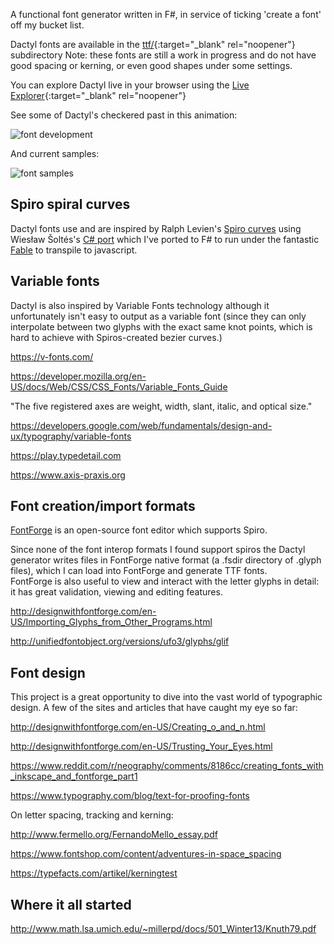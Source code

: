 A functional font generator written in F#, in service of ticking 'create a font' off my bucket list.

Dactyl fonts are available in the [ttf/](https://github.com/terryspitz/dactyl-font/tree/SpiroFs/ttf){:target="_blank" rel="noopener"} subdirectory Note: these fonts are still a work in progress and do not have good spacing or kerning, or even good shapes under some settings.

You can explore Dactyl live in your browser using the [Live Explorer](https://terryspitz.github.io/dactyl-font/explorer/public/index.html){:target="_blank" rel="noopener"}

See some of Dactyl's checkered past in this animation:

![font development](png/font.gif)

And current samples:

![font samples](allGlyphs.svg)

## Spiro spiral curves

Dactyl fonts use and are inspired by Ralph Levien's [Spiro curves](https://www.levien.com/spiro/)
using Wiesław Šoltés's [C# port](https://github.com/wieslawsoltes/SpiroNet)
which I've ported to F# to run under the fantastic [Fable](https://fable.io/) to transpile to javascript.

## Variable fonts

Dactyl is also inspired by Variable Fonts technology although it unfortunately isn't easy to output as a variable font
(since they can only interpolate between two glyphs with the exact same knot points, which is hard to achieve with
Spiros-created bezier curves.)

<https://v-fonts.com/>

https://developer.mozilla.org/en-US/docs/Web/CSS/CSS_Fonts/Variable_Fonts_Guide

"The five registered axes are weight, width, slant, italic, and optical size."

https://developers.google.com/web/fundamentals/design-and-ux/typography/variable-fonts

https://play.typedetail.com

https://www.axis-praxis.org


## Font creation/import formats

[FontForge](https://fontforge.org/en-US) is an open-source font editor which supports Spiro.  

Since none of the font interop formats I found support spiros the Dactyl generator writes files in FontForge native format (a .fsdir directory of .glyph files), which I can load into FontForge and generate TTF fonts.  
FontForge is also useful to view and interact with the letter glyphs in detail: it has great validation, viewing and editing features.

http://designwithfontforge.com/en-US/Importing_Glyphs_from_Other_Programs.html

http://unifiedfontobject.org/versions/ufo3/glyphs/glif


## Font design

This project is a great opportunity to dive into the vast world of typographic design.  A few of the sites and articles that
have caught my eye so far:

<http://designwithfontforge.com/en-US/Creating_o_and_n.html>

<http://designwithfontforge.com/en-US/Trusting_Your_Eyes.html>

<https://www.reddit.com/r/neography/comments/8186cc/creating_fonts_with_inkscape_and_fontforge_part1>

<https://www.typography.com/blog/text-for-proofing-fonts>

On letter spacing, tracking and kerning: 

<http://www.fermello.org/FernandoMello_essay.pdf>

<https://www.fontshop.com/content/adventures-in-space_spacing>

<https://typefacts.com/artikel/kerningtest>

## Where it all started

http://www.math.lsa.umich.edu/~millerpd/docs/501_Winter13/Knuth79.pdf

